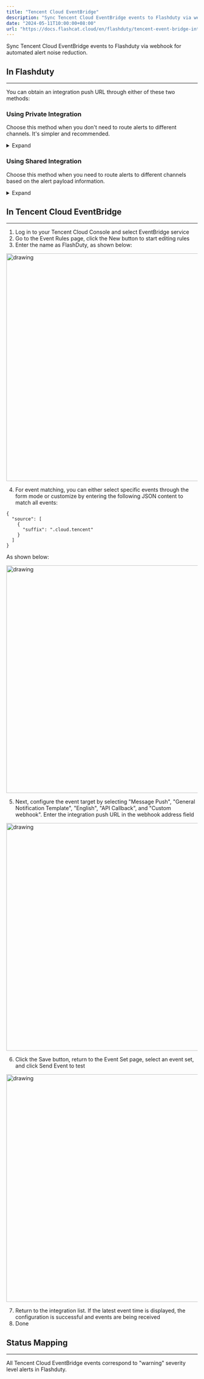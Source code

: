 ```yaml
---
title: "Tencent Cloud EventBridge"
description: "Sync Tencent Cloud EventBridge events to Flashduty via webhook for automated alert noise reduction"
date: "2024-05-11T10:00:00+08:00"
url: "https://docs.flashcat.cloud/en/flashduty/tencent-event-bridge-integration-guide"
---
```


Sync Tencent Cloud EventBridge events to Flashduty via webhook for automated alert noise reduction.

<div class="hide">

## In Flashduty
---
You can obtain an integration push URL through either of these two methods:

### Using Private Integration

Choose this method when you don't need to route alerts to different channels. It's simpler and recommended.

<details>
  <summary>Expand</summary>
  
  1. Go to the Flashduty console, select **Channel**, and enter a channel's details page
  2. Select the **Integrations** tab, click **Add Integration** to enter the integration page
  3. Choose **Tencent Cloud EventBridge** integration and click **Save** to generate a card
  4. Click the generated card to view the **push URL**, copy it for later use, and you're Done
  
</details>

### Using Shared Integration

Choose this method when you need to route alerts to different channels based on the alert payload information.

<details>
  <summary>Expand</summary>
  
  1. Go to the Flashduty console, select **Integration Center => Alerts** to enter the integration selection page
  2. Select **Tencent Cloud EventBridge** integration:
        - **Integration Name**: Define a name for this integration
  3. Click **Save** and copy the newly generated **push URL** for later use
  4. Click **Create Route** to configure routing rules. You can match different alerts to different channels based on conditions, or set a default channel as a fallback, and adjust as needed later
  5. Done
    
</details>
</div>

## In Tencent Cloud EventBridge
---
<div class="md-block">

1. Log in to your Tencent Cloud Console and select EventBridge service
2. Go to the Event Rules page, click the New button to start editing rules
3. Enter the name as FlashDuty, as shown below:

<img alt="drawing" width="600" src="https://download.flashcat.cloud/tencent-eb-new-rule.png" />

4. For event matching, you can either select specific events through the form mode or customize by entering the following JSON content to match all events:

```
{
  "source": [
    {
      "suffix": ".cloud.tencent"
    }
  ]
}
```

As shown below:

<img alt="drawing" width="600" src="https://download.flashcat.cloud/tencent-eb-match-rule.png" />

5. Next, configure the event target by selecting "Message Push", "General Notification Template", "English", "API Callback", and "Custom webhook". Enter the integration push URL in the webhook address field

<img alt="drawing" width="600" src="https://download.flashcat.cloud/tencent-eb-target-webhook.png" />

6. Click the Save button, return to the Event Set page, select an event set, and click Send Event to test

<img alt="drawing" width="600" src="https://download.flashcat.cloud/tencent-eb-test-send.png" />

7. Return to the integration list. If the latest event time is displayed, the configuration is successful and events are being received
8. Done

</div>

## Status Mapping
---
<div class="md-block">
  
All Tencent Cloud EventBridge events correspond to "warning" severity level alerts in Flashduty.

</div>
